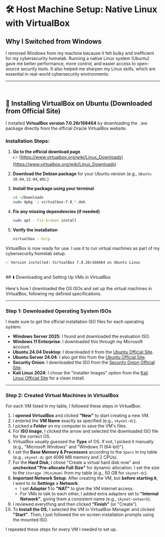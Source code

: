 # 🛠️ Host Machine Setup: Native Linux with VirtualBox

## Why I Switched from Windows

I removed Windows from my machine because it felt bulky and inefficient for my cybersecurity homelab. Running a native Linux system (Ubuntu) gave me better performance, more control, and easier access to open-source security tools. It also helped me sharpen my Linux skills, which are essential in real-world cybersecurity environments.

---

<br>

## 🧰 Installing VirtualBox on Ubuntu (Downloaded from Official Site)

I installed **VirtualBox version 7.0.26r168464** by downloading the `.deb` package directly from the official Oracle VirtualBox website.

### Installation Steps:

1. **Go to the official download page**  
   👉 [https://www.virtualbox.org/wiki/Linux_Downloads](https://www.virtualbox.org/wiki/Linux_Downloads)

2. **Download the Debian package** for your Ubuntu version (e.g., `Ubuntu 20.04`, `22.04`, etc.)

3. **Install the package using your terminal**
   ```bash
   cd ~/Downloads
   sudo dpkg -i virtualbox-7.0_*.deb

4. **Fix any missing dependencies (if needed)**
   ```bash
   sudo apt --fix-broken install

5. **Verify the installation**
   ```bash
   virtualbox --help

VirtualBox is now ready for use. I use it to run virtual machines as part of my cybersecurity homelab setup.
   ```
   ✅ Version installed: VirtualBox 7.0.26r168464 on Ubuntu Linux
   ```

<br>
## ⬇️ Downloading and Setting Up VMs in VirtualBox

Here's how I downloaded the OS ISOs and set up the virtual machines in VirtualBox, following my defined specifications.

---

### Step 1: Downloaded Operating System ISOs

I made sure to get the official installation ISO files for each operating system:

* **Windows Server 2025**: I found and downloaded the evaluation ISO.
* **Windows 11 Enterprise**: I downloaded this through my Microsoft account.
* **Ubuntu 24.04 Desktop**: I downloaded it from the [Ubuntu Official Site](https://ubuntu.com/download/desktop).
* **Ubuntu Server 24.04**: I also got this from the [Ubuntu Official Site](https://ubuntu.com/download/server).
* **Security Onion**: I downloaded the ISO from the [Security Onion Official Site](https://securityonionsolutions.com/download/).
* **Kali Linux 2024**: I chose the "Installer Images" option from the [Kali Linux Official Site](https://www.kali.org/get-kali/#kali-virtual-machines) for a clean install.

---

### Step 2: Created Virtual Machines in VirtualBox

For each VM listed in my table, I followed these steps in VirtualBox:

1.  I **opened VirtualBox** and clicked **"New"** to start creating a new VM.
2.  I entered the **VM Name** exactly as specified (e.g., `skynet-dc`).
3.  I picked a **Folder** on my computer to save the VM's files.
4.  For **ISO Image**, I clicked the arrow and selected the downloaded ISO file for the correct OS.
5.  VirtualBox usually guessed the **Type** of OS. If not, I picked it manually (e.g., "Microsoft Windows" and "Windows 11 (64-bit)").
6.  I set the **Base Memory & Processors** according to the `Specs` in my table (e.g., `skynet-dc` got 4096 MB memory and 2 CPUs).
7.  For the **Hard Disk**, I chose "Create a virtual hard disk now" and **unchecked "Pre-allocate Full Size"** for dynamic allocation. I set the size to the `Storage (Minimum)` from my table (e.g., 50 GB for `skynet-dc`).
8.  **Important Network Setup**: After creating the VM, but **before starting it**, I went to its **Settings > Network**.
    * I set **Adapter 1** to **"NAT"** to give the VM internet access.
    * For VMs to talk to each other, I added extra adapters set to **"Internal Network"**, giving them a consistent name (e.g., `skynet-network`).
9.  I reviewed everything and then clicked **"Finish"** (or "Create").
10. To **Install the OS**, I selected the VM in VirtualBox Manager and clicked **"Start"**. Then, I just followed the on-screen installation prompts using the mounted ISO.

I repeated these steps for every VM I needed to set up.
